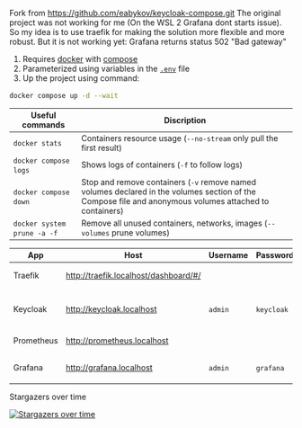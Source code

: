 Fork from https://github.com/eabykov/keycloak-compose.git
The original project was not working for me (On the WSL 2 Grafana dont starts issue). So my idea is to use traefik for making the solution more flexible and more robust.
But it is not working yet: Grafana returns status 502 "Bad gateway"

1. Requires [docker](https://docs.docker.com/get-docker/) with [compose](https://docs.docker.com/compose/install/)
2. Parameterized using variables in the [`.env`](.env) file
3. Up the project using command:
```sh
docker compose up -d --wait
```

| Useful commands | Discription
|-|-
| `docker stats` | Containers resource usage (`--no-stream` only pull the first result)
| `docker compose logs` | Shows logs of containers (`-f` to follow logs)
| `docker compose down` | Stop and remove containers (`-v` remove named volumes declared in the volumes section of the Compose file and anonymous volumes attached to containers)
| `docker system prune -a -f` | Remove all unused containers, networks, images (`--volumes` prune volumes)

| App | Host | Username | Password | Image
|-|-|-|-|-
| Traefik | http://traefik.localhost/dashboard/#/ | |  | ![Traefik dashboard](.github/images/traefik.png)
| Keycloak | http://keycloak.localhost | `admin` | `keycloak` | ![Keycloak Grafana Client in the realm test](.github/images/keycloak.png)
| Prometheus | http://prometheus.localhost | | | ![Prometheus Targets](.github/images/prometheus.png)
| Grafana | http://grafana.localhost | `admin` | `grafana` | ![Grafana Keycloak Dashboard](.github/images/grafana.png)

Stargazers over time

[![Stargazers over time](https://starchart.cc/eabykov/keycloak-compose.svg)](https://starchart.cc/eabykov/keycloak-compose)

